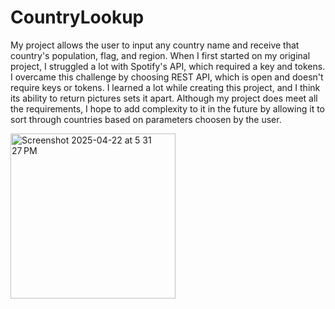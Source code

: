 # CountryLookup

My project allows the user to input any country name and receive that country's population, flag, and region. When I first started on my original project, I struggled a lot with Spotify's API, which required a key and tokens. I overcame this challenge by choosing REST API, which is open and doesn't require keys or tokens. I learned a lot while creating this project, and I think its ability to return pictures sets it apart. Although my project does meet all the requirements, I hope to add complexity to it in the future by allowing it to sort through countries based on parameters choosen by the user. 

<img width="264" alt="Screenshot 2025-04-22 at 5 31 27 PM" src="https://github.com/user-attachments/assets/4c64926c-fc2e-4677-89ad-d8dad4f057ba" />
